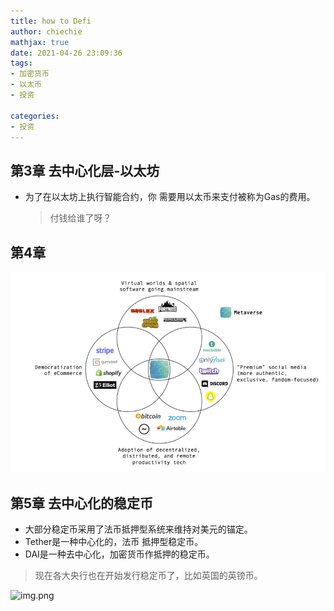 ```yaml
---
title: how to Defi
author: chiechie
mathjax: true
date: 2021-04-26 23:09:36
tags: 
- 加密货币
- 以太币
- 投资

categories: 
- 投资
---
```



## 第3章 去中心化层-以太坊

- 为了在以太坊上执行智能合约，你 需要用以太币来支付被称为Gas的费用。
    > 付钱给谁了呀？


## 第4章

![img.png](metauniverse/img.png)

## 第5章 去中心化的稳定币

- 大部分稳定币采用了法币抵押型系统来维持对美元的锚定。
- Tether是一种中心化的，法币 抵押型稳定币。
- DAI是一种去中心化，加密货币作抵押的稳定币。

> 现在各大央行也在开始发行稳定币了，比如英国的英镑币。

![img.png](img1.png)